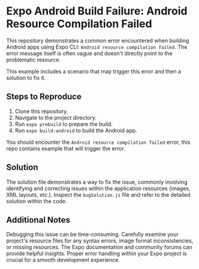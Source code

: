 # Expo Android Build Failure: Android Resource Compilation Failed

This repository demonstrates a common error encountered when building Android apps using Expo CLI: `Android resource compilation failed`. The error message itself is often vague and doesn't directly point to the problematic resource.

This example includes a scenario that may trigger this error and then a solution to fix it.

## Steps to Reproduce

1. Clone this repository.
2. Navigate to the project directory.
3. Run `expo prebuild` to prepare the build.
4. Run `expo build:android` to build the Android app.

You should encounter the `Android resource compilation failed` error, this repo contains example that will trigger the error.

## Solution

The solution file demonstrates a way to fix the issue, commonly involving identifying and correcting issues within the application resources (images, XML layouts, etc.). Inspect the `bugSolution.js` file and refer to the detailed solution within the code.

## Additional Notes

Debugging this issue can be time-consuming.  Carefully examine your project's resource files for any syntax errors, image format inconsistencies, or missing resources.  The Expo documentation and community forums can provide helpful insights.  Proper error handling within your Expo project is crucial for a smooth development experience.